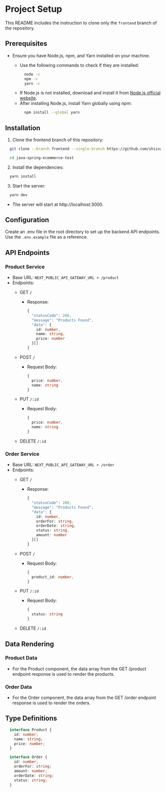 # Project Setup

This README includes the instruction to clone only the `frontend` branch of the repository.

## Prerequisites
- Ensure you have Node.js, npm, and Yarn installed on your machine.

  - Use the following commands to check if they are installed:
    ```bash
      node -v
      npm -v
      yarn -v
    ```
  - If Node.js is not installed, download and install it from [Node.js official website](https://nodejs.org/en).
  - After installing Node.js, install Yarn globally using npm:
    ```bash
      npm install --global yarn
    ```

## Installation

1. Clone the frontend branch of this repository:
  ```bash
    git clone --branch frontend --single-branch https://github.com/shiivamtaneja/java-spring-ecommerce-test.git

    cd java-spring-ecommerce-test
  ```
2. Install the dependencies:
  ```bash
    yarn install
  ```
3. Start the server:
  ```bash
    yarn dev
  ```
  - The server will start at http://localhost:3000.

## Configuration

Create an .env file in the root directory to set up the backend API endpoints. Use the `.env.example` file as a reference.

## API Endpoints

### Product Service
  - Base URL: `NEXT_PUBLIC_API_GATEWAY_URL + /product`
  - Endpoints:
    - GET `/`
      - Response: 
        ```ts
        {
          "statusCode": 200,
          "message": "Products Found",
          "data": {
            id: number,
            name: string,
            price: number
          }[]
        }
        ```

    - POST `/`
      - Request Body: 
        ```ts
        {
          price: number,
          name: string
        }
        ```

    - PUT `/:id`
      - Request Body: 
        ```ts
        {
          price: number,
          name: string
        }
        ```

    - DELETE `/:id`

### Order Service
  - Base URL: `NEXT_PUBLIC_API_GATEWAY_URL + /order`
  - Endpoints:
    - GET `/`
      - Response: 
        ```ts
        {
          "statusCode": 200,
          "message": "Products Found",
          "data": {
            id: number,
            orderFor: string,
            orderDate: string,
            status: string,
            amount: number
          }[]
        }
        ```

    - POST `/`
      - Request Body: 
        ```ts
        {
          product_id: number,
        }
        ```

    - PUT `/:id`
      - Request Body: 
        ```ts
        {
          status: string
        }
        ```

    - DELETE `/:id`

## Data Rendering

### Product Data
- For the Product component, the data array from the GET /product endpoint response is used to render the products.

### Order Data
- For the Order component, the data array from the GET /order endpoint response is used to render the orders.

## Type Definitions

```ts
  interface Product {
    id: number;
    name: string;
    price: number;
  }

  interface Order {
    id: number;
    orderFor: string;
    amount: number;
    orderDate: string;
    status: string;
  }
```